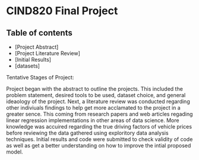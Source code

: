 # CIND820 Final Project


## Table of contents
* [Project Abstract]
* [Project Literature Review]
* [Initial Results]
* [datasets]
     






Tentative Stages of Project:

Project began with the abstract to outline the projects. This included the problem statement, desired tools to be used, dataset choice, and general ideaology of the project. Next, a literature review was conducted regarding other indiviuals findings to help get more acclamated to the project in a greater sence. This coming from research papers and web articles regading linear regression implementations in other areas of data science. More knowledge was accuired regarding the true driving factors of vehicle prices before reviewing the data gathered using exploritory data analysis techniques. Initial results and code were submitted to check validity of code as well as get a better understanding on how to improve the intial proposed model. 
